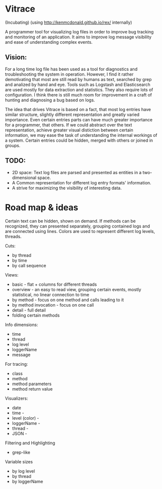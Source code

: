 Vitrace
=======
(Incubating)
(using http://kenmcdonald.github.io/rex/ internally)

A programmer tool for visualizing log files in order to improve bug tracking and monitoring of an application.
It aims to improve log message visibility and ease of understanding complex events.

Vision:
--------
For a long time log file has been used as a tool for diagnostics and troubleshooting the system in operation. However, I find it rather demotivating that most are still read by humans as text, searched by grep and analized by hand and eye.
Tools such as Logstash and Elasticsearch are used mostly for data extraction and statistics. They also require lots of configuration. I think there is still much room for improvement in a craft of hunting and diagnosing a bug based on logs.

The idea that drives Vitrace is based on a fact, that most log entries have similar structure, slightly different representation and greatly varied importance. Even certain entries parts can have much greater importance for a programmer, that others. If we could abstract over the text representation, achieve greater visual distiction between certain information, we may ease the task of understanding the internal workings of a system. Certain entries could be hidden, merged with others or joined in groups.

TODO:
--------

- 2D space: Text log files are parsed and presented as entities in a two-dimensional space. 
- A Common representation for different log entry formats' information.
- A strive for maximizing the visibility of interesting data.


Road map & ideas
================

Certain text can be hidden, shown on demand.
If methods can be recognized, they can presented separately, grouping contained logs and are connected using lines.
Colors are used to represent different log levels, threads.


Cuts:
- by thread
- by time
- by call sequence

Views:
- basic - flat + columns for different threads
- overview - an easy to read view, grouping certain events, mostly statistical, no linear connection to time
- by method - focus on one method and calls leading to it
- by method invocation - focus on one call
- detail - full detail
- folding certain methods

Info dimensions:
- time
- thread
- log level
- loggerName
- message

For tracing:
- class
- method
- method parameters
- method return value

Visualizers:

- date
- time - 
- level (color) - 
- loggerName - 
- thread - 
- JSON - 

Filtering and Highlighting
- grep-like


Variable sizes
- by log level
- by thread
- by loggerName

